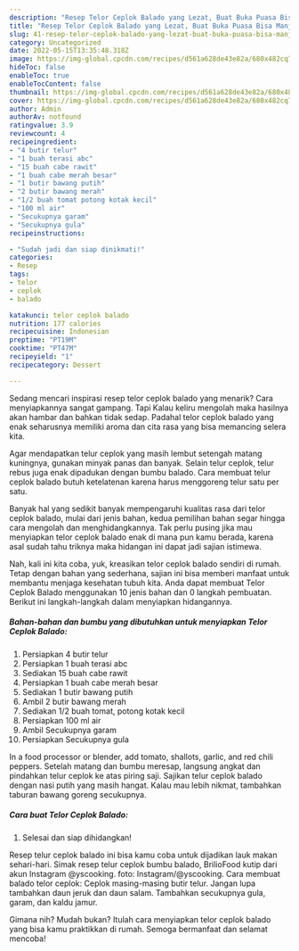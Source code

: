 ```yaml
---
description: "Resep Telor Ceplok Balado yang Lezat, Buat Buka Puasa Bisa Manjain Lidah"
title: "Resep Telor Ceplok Balado yang Lezat, Buat Buka Puasa Bisa Manjain Lidah"
slug: 41-resep-telor-ceplok-balado-yang-lezat-buat-buka-puasa-bisa-manjain-lidah
category: Uncategorized
date: 2022-05-15T13:35:48.318Z
image: https://img-global.cpcdn.com/recipes/d561a628de43e82a/680x482cq70/telor-ceplok-balado-foto-resep-utama.jpg
hideToc: false
enableToc: true
enableTocContent: false
thumbnail: https://img-global.cpcdn.com/recipes/d561a628de43e82a/680x482cq70/telor-ceplok-balado-foto-resep-utama.jpg
cover: https://img-global.cpcdn.com/recipes/d561a628de43e82a/680x482cq70/telor-ceplok-balado-foto-resep-utama.jpg
author: Admin
authorAv: notfound
ratingvalue: 3.9
reviewcount: 4
recipeingredient:
- "4 butir telur"
- "1 buah terasi abc"
- "15 buah cabe rawit"
- "1 buah cabe merah besar"
- "1 butir bawang putih"
- "2 butir bawang merah"
- "1/2 buah tomat potong kotak kecil"
- "100 ml air"
- "Secukupnya garam"
- "Secukupnya gula"
recipeinstructions:

- "Sudah jadi dan siap dinikmati!"
categories:
- Resep
tags:
- telor
- ceplok
- balado

katakunci: telor ceplok balado 
nutrition: 177 calories
recipecuisine: Indonesian
preptime: "PT19M"
cooktime: "PT47M"
recipeyield: "1"
recipecategory: Dessert

---
```



Sedang mencari inspirasi resep telor ceplok balado yang menarik? Cara menyiapkannya sangat gampang. Tapi Kalau keliru mengolah maka hasilnya akan hambar dan bahkan tidak sedap. Padahal telor ceplok balado yang enak seharusnya memiliki aroma dan cita rasa yang bisa memancing selera kita.


Agar mendapatkan telur ceplok yang masih lembut setengah matang kuningnya, gunakan minyak panas dan banyak. Selain telur ceplok, telur rebus juga enak dipadukan dengan bumbu balado. Cara membuat telur ceplok balado butuh ketelatenan karena harus menggoreng telur satu per satu.

Banyak hal yang sedikit banyak mempengaruhi kualitas rasa dari telor ceplok balado, mulai dari jenis bahan, kedua pemilihan bahan segar hingga cara mengolah dan menghidangkannya. Tak perlu pusing jika mau menyiapkan telor ceplok balado enak di mana pun kamu berada, karena asal sudah tahu triknya maka hidangan ini dapat jadi sajian istimewa.


Nah, kali ini kita coba, yuk, kreasikan telor ceplok balado sendiri di rumah. Tetap dengan bahan yang sederhana, sajian ini bisa memberi manfaat untuk membantu menjaga kesehatan tubuh kita. Anda dapat membuat Telor Ceplok Balado menggunakan 10 jenis bahan dan 0 langkah pembuatan. Berikut ini langkah-langkah dalam menyiapkan hidangannya.

<!--inarticleads1-->

##### Bahan-bahan dan bumbu yang dibutuhkan untuk menyiapkan Telor Ceplok Balado:

1. Persiapkan 4 butir telur
1. Persiapkan 1 buah terasi abc
1. Sediakan 15 buah cabe rawit
1. Persiapkan 1 buah cabe merah besar
1. Sediakan 1 butir bawang putih
1. Ambil 2 butir bawang merah
1. Sediakan 1/2 buah tomat, potong kotak kecil
1. Persiapkan 100 ml air
1. Ambil Secukupnya garam
1. Persiapkan Secukupnya gula


In a food processor or blender, add tomato, shallots, garlic, and red chili peppers. Setelah matang dan bumbu meresap, langsung angkat dan pindahkan telur ceplok ke atas piring saji. Sajikan telur ceplok balado dengan nasi putih yang masih hangat. Kalau mau lebih nikmat, tambahkan taburan bawang goreng secukupnya. 

<!--inarticleads2-->

##### Cara buat Telor Ceplok Balado:


1. Selesai dan siap dihidangkan!

Resep telur ceplok balado ini bisa kamu coba untuk dijadikan lauk makan sehari-hari. Simak resep telur ceplok bumbu balado, BrilioFood kutip dari akun Instagram @yscooking. foto: Instagram/@yscooking. Cara membuat balado telor ceplok: Ceplok masing-masing butir telur. Jangan lupa tambahkan daun jeruk dan daun salam. Tambahkan secukupnya gula, garam, dan kaldu jamur. 

Gimana nih? Mudah bukan? Itulah cara menyiapkan telor ceplok balado yang bisa kamu praktikkan di rumah. Semoga bermanfaat dan selamat mencoba!
